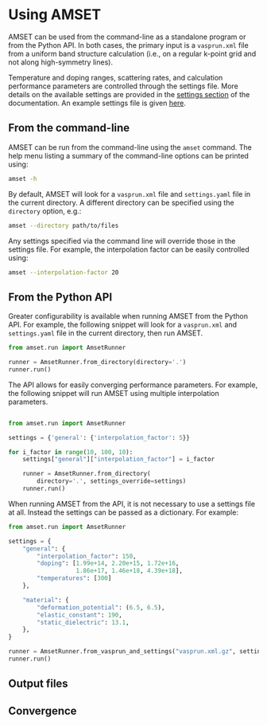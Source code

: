 # Using AMSET

AMSET can be used from the command-line as a standalone program or from the
Python API. In both cases, the primary input is a `vasprun.xml` file from a
uniform band structure calculation (i.e., on a regular k-point grid and not
along high-symmetry lines).

Temperature and doping ranges, scattering rates, and calculation performance
parameters are controlled through the settings file. More details on the
available settings are provided in the [settings section](settings.md) of the
documentation. An example settings file is given [here](../examples/example_settings.yaml).

## From the command-line

AMSET can be run from the command-line using the `amset` command. The help
menu listing a summary of the command-line options can be printed using:


```bash
amset -h
```

By default, AMSET will look for a `vasprun.xml` file and `settings.yaml`
file in the current directory. A different directory can be specified using
the `directory` option, e.g.:

```bash
amset --directory path/to/files
```

Any settings specified via the command line will override those in the settings
file. For example, the interpolation factor can be easily controlled using:

```bash
amset --interpolation-factor 20
```

## From the Python API

Greater configurability is available when running AMSET from the Python API.
For example, the following snippet will look for a `vasprun.xml` and
`settings.yaml` file in the current directory, then run AMSET.

```python
from amset.run import AmsetRunner

runner = AmsetRunner.from_directory(directory='.')
runner.run()
```

The API allows for easily converging performance parameters. For example,
the following snippet will run AMSET using multiple interpolation parameters.

```python

from amset.run import AmsetRunner

settings = {'general': {'interpolation_factor': 5}}

for i_factor in range(10, 100, 10):
    settings["general"]["interpolation_factor"] = i_factor

    runner = AmsetRunner.from_directory(
        directory='.', settings_override=settings)
    runner.run()
```

When running AMSET from the API, it is not necessary to use a settings file
at all. Instead the settings can be passed as a dictionary. For example:


```python
from amset.run import AmsetRunner

settings = {
    "general": {
        "interpolation_factor": 150,
        "doping": [1.99e+14, 2.20e+15, 1.72e+16,
                   1.86e+17, 1.46e+18, 4.39e+18],
        "temperatures": [300]
    },

    "material": {
        "deformation_potential": (6.5, 6.5),
        "elastic_constant": 190,
        "static_dielectric": 13.1,
    },
}

runner = AmsetRunner.from_vasprun_and_settings("vasprun.xml.gz", settings)
runner.run()
```

Output files
------------

Convergence
-----------



